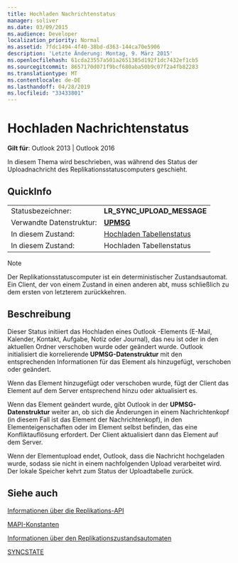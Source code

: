 ```yaml
---
title: Hochladen Nachrichtenstatus
manager: soliver
ms.date: 03/09/2015
ms.audience: Developer
localization_priority: Normal
ms.assetid: 7fdc1494-4f40-38bd-d363-144ca70e5906
description: 'Letzte Änderung: Montag, 9. März 2015'
ms.openlocfilehash: 61cda23557a501a2651385d192f1dc7432ef1cb5
ms.sourcegitcommit: 8657170d071f9bcf680aba50b9c07f2a4fb82283
ms.translationtype: MT
ms.contentlocale: de-DE
ms.lasthandoff: 04/28/2019
ms.locfileid: "33433801"
---
```

# <a name="upload-message-state"></a>Hochladen Nachrichtenstatus

  
  
**Gilt für**: Outlook 2013 | Outlook 2016 
  
 In diesem Thema wird beschrieben, was während des Status der Uploadnachricht des Replikationsstatuscomputers geschieht. 
  
## <a name="quick-info"></a>QuickInfo

|||
|:-----|:-----|
|Statusbezeichner:  <br/> |**LR_SYNC_UPLOAD_MESSAGE** <br/> |
|Verwandte Datenstruktur:  <br/> |**[UPMSG](upmsg.md)** <br/> |
|In diesem Zustand:  <br/> |[Hochladen Tabellenstatus](upload-table-state.md) <br/> |
|In diesem Zustand:  <br/> |Hochladen Tabellenstatus  <br/> |
   
> [!NOTE]
> Der Replikationsstatuscomputer ist ein deterministischer Zustandsautomat. Ein Client, der von einem Zustand in einen anderen abt, muss schließlich zu dem ersten von letzterem zurückkehren. 
  
## <a name="description"></a>Beschreibung

Dieser Status initiiert das Hochladen eines Outlook -Elements (E-Mail, Kalender, Kontakt, Aufgabe, Notiz oder Journal), das neu ist oder in den aktuellen Ordner verschoben wurde oder geändert wurde. Outlook initialisiert die korrelierende **UPMSG-Datenstruktur** mit den entsprechenden Informationen für das Element als hinzugefügt, verschoben oder geändert. 
  
Wenn das Element hinzugefügt oder verschoben wurde, fügt der Client das Element auf dem Server entsprechend hinzu oder aktualisiert es. 
  
Wenn das Element geändert wurde, gibt Outlook in der **UPMSG-Datenstruktur** weiter an, ob sich die Änderungen in einem Nachrichtenkopf (in diesem Fall ist das Element der Nachrichtenkopf), in den Elementeigenschaften oder im Element selbst befinden, das eine Konfliktauflösung erfordert. Der Client aktualisiert dann das Element auf dem Server. 
  
Wenn der Elementupload endet, Outlook, dass die Nachricht hochgeladen wurde, sodass sie nicht in einem nachfolgenden Upload verarbeitet wird. Der lokale Speicher kehrt zum Status der Uploadtabelle zurück.
  
## <a name="see-also"></a>Siehe auch



[Informationen über die Replikations-API](about-the-replication-api.md)
  
[MAPI-Konstanten](mapi-constants.md)
  
[Informationen über den Replikationszustandsautomaten](about-the-replication-state-machine.md)
  
[SYNCSTATE](syncstate.md)

